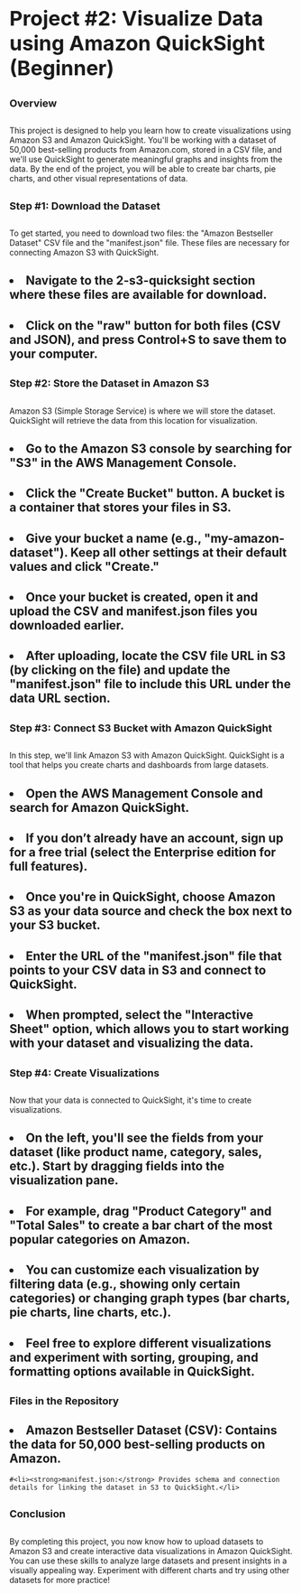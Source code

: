 ## <h1 style="font-size: 36px; font-weight: bold;">Project #2: Visualize Data using Amazon QuickSight (Beginner)</h1>

## <p style="font-size: 18px; font-weight: bold;">Overview</p>
## <p style="font-size: 16px;">
This project is designed to help you learn how to create visualizations using Amazon S3 and Amazon QuickSight. 
You'll be working with a dataset of 50,000 best-selling products from Amazon.com, stored in a CSV file, 
and we'll use QuickSight to generate meaningful graphs and insights from the data. By the end of the project, 
you will be able to create bar charts, pie charts, and other visual representations of data.
## </p>

## <p style="font-size: 18px; font-weight: bold;">Step #1: Download the Dataset</p>
## <p style="font-size: 16px;">
To get started, you need to download two files: the "Amazon Bestseller Dataset" CSV file and the "manifest.json" file. 
These files are necessary for connecting Amazon S3 with QuickSight.
## </p>

## <ol style="font-size: 16px;">
   ## <li>Navigate to the <strong>2-s3-quicksight</strong> section where these files are available for download.</li>
   ##  <li>Click on the "raw" button for both files (CSV and JSON), and press <strong>Control+S</strong> to save them to your computer.</li>
## </ol>

## <p style="font-size: 18px; font-weight: bold;">Step #2: Store the Dataset in Amazon S3</p>
## <p style="font-size: 16px;">
Amazon S3 (Simple Storage Service) is where we will store the dataset. QuickSight will retrieve the data from this location for visualization.
## </p>

## <ol style="font-size: 16px;">
  ##  <li>Go to the <strong>Amazon S3</strong> console by searching for "S3" in the AWS Management Console.</li>
  ##  <li>Click the <strong>"Create Bucket"</strong> button. A bucket is a container that stores your files in S3.</li>
  ##  <li>Give your bucket a name (e.g., <strong>"my-amazon-dataset"</strong>). Keep all other settings at their default values and click "Create."</li>
  ##  <li>Once your bucket is created, open it and upload the <strong>CSV</strong> and <strong>manifest.json</strong> files you downloaded earlier.</li>
  ##  <li>After uploading, locate the CSV file URL in S3 (by clicking on the file) and update the <strong>"manifest.json"</strong> file to include this URL under the data URL section.</li>
## </ol>

## <p style="font-size: 18px; font-weight: bold;">Step #3: Connect S3 Bucket with Amazon QuickSight</p>
## <p style="font-size: 16px;">
In this step, we'll link Amazon S3 with Amazon QuickSight. QuickSight is a tool that helps you create charts and dashboards from large datasets.
## </p>

## <ol style="font-size: 16px;">
   ##  <li>Open the <strong>AWS Management Console</strong> and search for <strong>Amazon QuickSight</strong>.</li>
   ##  <li>If you don’t already have an account, sign up for a free trial (select the <strong>Enterprise edition</strong> for full features).</li>
   ##  <li>Once you're in QuickSight, choose <strong>Amazon S3</strong> as your data source and check the box next to your S3 bucket.</li>
   ##  <li>Enter the URL of the <strong>"manifest.json"</strong> file that points to your CSV data in S3 and connect to QuickSight.</li>
   ##  <li>When prompted, select the <strong>"Interactive Sheet"</strong> option, which allows you to start working with your dataset and visualizing the data.</li>
</ol>

## <p style="font-size: 18px; font-weight: bold;">Step #4: Create Visualizations</p>
## <p style="font-size: 16px;">
Now that your data is connected to QuickSight, it's time to create visualizations.
## </p>

## <ol style="font-size: 16px;">
   ## <li>On the left, you'll see the fields from your dataset (like product name, category, sales, etc.). Start by dragging fields into the visualization pane.</li>
   ## <li>For example, drag <strong>"Product Category"</strong> and <strong>"Total Sales"</strong> to create a bar chart of the most popular categories on Amazon.</li>
   ## <li>You can customize each visualization by filtering data (e.g., showing only certain categories) or changing graph types (bar charts, pie charts, line charts, etc.).</li>
   ## <li>Feel free to explore different visualizations and experiment with sorting, grouping, and formatting options available in QuickSight.</li>
## </ol>

## <p style="font-size: 18px; font-weight: bold;">Files in the Repository</p>
## <ul style="font-size: 16px;">
## <li><strong>Amazon Bestseller Dataset (CSV):</strong> Contains the data for 50,000 best-selling products on Amazon.</li>
    #<li><strong>manifest.json:</strong> Provides schema and connection details for linking the dataset in S3 to QuickSight.</li>
## </ul>

## <p style="font-size: 18px; font-weight: bold;">Conclusion</p>
## <p style="font-size: 16px;">
By completing this project, you now know how to upload datasets to Amazon S3 and create interactive data visualizations in Amazon QuickSight. You can use these skills to analyze large datasets and present insights in a visually appealing way. Experiment with different charts and try using other datasets for more practice!
</p>
